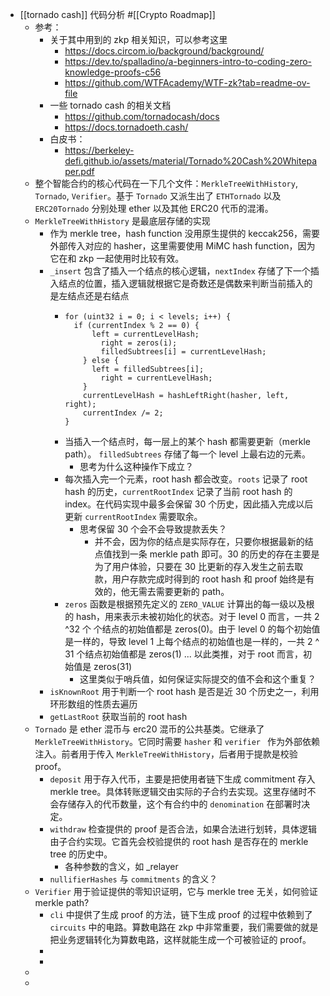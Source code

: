 - [[tornado cash]] 代码分析 #[[Crypto Roadmap]]
	- 参考：
		- 关于其中用到的 zkp 相关知识，可以参考这里
			- https://docs.circom.io/background/background/
			- https://dev.to/spalladino/a-beginners-intro-to-coding-zero-knowledge-proofs-c56
			- https://github.com/WTFAcademy/WTF-zk?tab=readme-ov-file
		- 一些 tornado cash 的相关文档
			- https://github.com/tornadocash/docs
			- https://docs.tornadoeth.cash/
		- 白皮书：
			- https://berkeley-defi.github.io/assets/material/Tornado%20Cash%20Whitepaper.pdf
	- 整个智能合约的核心代码在一下几个文件：`MerkleTreeWithHistory`, `Tornado`, `Verifier`。基于 `Tornado` 又派生出了 `ETHTornado` 以及 `ERC20Tornado` 分别处理 ether 以及其他 ERC20 代币的混淆。
	- `MerkleTreeWithHistory` 是最底层存储的实现
		- 作为 merkle tree，hash function 没用原生提供的 keccak256，需要外部传入对应的 hasher，这里需要使用 MiMC hash function，因为它在和 zkp 一起使用时比较有效。
		- `_insert` 包含了插入一个结点的核心逻辑，`nextIndex` 存储了下一个插入结点的位置，插入逻辑就根据它是奇数还是偶数来判断当前插入的是左结点还是右结点
			- ```solidity
			  for (uint32 i = 0; i < levels; i++) {
			  	if (currentIndex % 2 == 0) {
			      	left = currentLevelHash;
			          right = zeros(i);
			          filledSubtrees[i] = currentLevelHash;
			      } else {
			      	left = filledSubtrees[i];
			          right = currentLevelHash;
			      }
			      currentLevelHash = hashLeftRight(hasher, left, right);
			      currentIndex /= 2;
			  }
			  ```
			- 当插入一个结点时，每一层上的某个 hash 都需要更新（merkle path）。 `filledSubtrees` 存储了每一个 level 上最右边的元素。
				- 思考为什么这种操作下成立？
			- 每次插入完一个元素，root hash 都会改变。`roots` 记录了 root hash 的历史，`currentRootIndex` 记录了当前 root hash 的 index。在代码实现中最多会保留 30 个历史，因此插入完成以后更新 `currentRootIndex` 需要取余。
				- 思考保留 30 个会不会导致提款丢失？
					- 并不会，因为你的结点是实际存在，只要你根据最新的结点值找到一条 merkle path 即可。30 的历史的存在主要是为了用户体验，只要在 30 比更新的存入发生之前去取款，用户存款完成时得到的 root hash 和 proof 始终是有效的，他无需去需要更新的 path。
			- `zeros` 函数是根据预先定义的 `ZERO_VALUE` 计算出的每一级以及根的 hash，用来表示未被初始化的状态。对于 level 0 而言，一共 2 ^32 个 个结点的初始值都是 zeros(0)。由于 level 0 的每个初始值是一样的，导致 level 1 上每个结点的初始值也是一样的，一共 2 ^ 31 个结点初始值都是 zeros(1) ... 以此类推，对于 root 而言，初始值是 zeros(31)
				- 这里类似于哨兵值，如何保证实际提交的值不会和这个重复？
		- `isKnownRoot` 用于判断一个 root hash 是否是近 30 个历史之一，利用环形数组的性质去遍历
		- `getLastRoot` 获取当前的 root hash
	- `Tornado` 是 ether 混币与 erc20 混币的公共基类。它继承了 `MerkleTreeWithHistory`。它同时需要 `hasher` 和 `verifier ` 作为外部依赖注入。前者用于传入 `MerkleTreeWithHistory`，后者用于提款是校验 proof。
		- `deposit` 用于存入代币，主要是把使用者链下生成 commitment 存入 merkle tree。具体转账逻辑交由实际的子合约去实现。这里存储时不会存储存入的代币数量，这个有合约中的 `denomination` 在部署时决定。
		- `withdraw` 检查提供的 proof 是否合法，如果合法进行划转，具体逻辑由子合约实现。它首先会校验提供的 root hash 是否存在的 merkle tree 的历史中。
			- 各种参数的含义，如 _relayer
		- `nullifierHashes` 与 `commitments` 的含义？
	- `Verifier` 用于验证提供的零知识证明，它与 merkle tree 无关，如何验证 merkle path?
		- `cli` 中提供了生成 proof 的方法，链下生成 proof 的过程中依赖到了 `circuits` 中的电路。算数电路在 zkp 中非常重要，我们需要做的就是把业务逻辑转化为算数电路，这样就能生成一个可被验证的 proof。
		-
		-
	-
	-